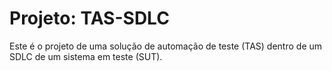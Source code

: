 # Projeto: TAS-SDLC
Este é o projeto de uma solução de automação de teste (TAS) dentro de um SDLC de um sistema em teste (SUT). 
